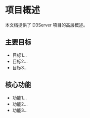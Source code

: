 # 项目概述

本文档提供了 D3Server 项目的高层概述。

## 主要目标

*   目标1...
*   目标2...
*   目标3...

## 核心功能

*   功能1...
*   功能2...
*   功能3... 
